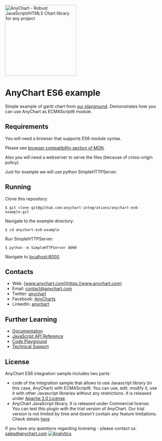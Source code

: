 [<img src="https://cdn.anychart.com/images/logo-transparent-segoe.png?2" width="234px" alt="AnyChart - Robust JavaScript/HTML5 Chart library for any project">](http://www.anychart.com)

AnyChart ES6 example
=========
Simple example of gantt chart from [our playground](http://playground.anychart.com/gallery/8.0.0/Gantt_Charts/Server_Status_List). Demonstrates how you can use AnyChart as ECMAScript6 module.

## Requirements
You will need a browser that supports ES6 module syntax.

Please see [browser compatibility section of MDN](https://developer.mozilla.org/en-US/docs/Web/JavaScript/Reference/Statements/import#Browser_compatibility).

Also you will need a webserver to serve the files (because of cross-origin policy).

Just for example we will use python SimpleHTTPServer.

## Running
Clone this repository:

```
$ git clone git@github.com:anychart-integrations/anychart-es6-example.git
```

Navigate to the example directory:

```
$ cd anychart-es6-example
```

Run SimpleHTTPServer:

```
$ python -m SimpleHTTPServer 8000
```

Navigate to [localhost:8000](http://localhost:8000).

## Contacts

* Web: [www.anychart.com](https://www.anychart.com)
* Email: [contact@anychart.com](mailto:contact@anychart.com)
* Twitter: [anychart](https://twitter.com/anychart)
* Facebook: [AnyCharts](https://www.facebook.com/AnyCharts)
* LinkedIn: [anychart](https://www.linkedin.com/company/anychart)


## Further Learning
* [Documentation](https://docs.anychart.com)
* [JavaScript API Reference](https://api.anychart.com)
* [Code Playground](https://playground.anychart.com)
* [Technical Support](https://anychart.com/support)

## License

AnyChart ES6 integration sample includes two parts:
- code of the integration sample that allows to use Javascript library (in this case, AnyChart) with ECMAScript6. You can use, edit, modify it, use it with other Javascript libraries without any restrictions. It is released under [Apache 2.0 License](https://github.com/anychart-integrations/anychart-es6-example/blob/master/LICENSE).
- AnyChart JavaScript library. It is released under Commercial license. You can test this plugin with the trial version of AnyChart. Our trial version is not limited by time and doesn't contain any feature limitations. Check details [here](https://www.anychart.com/buy/) 

If you have any questions regarding licensing - please contact us. <sales@anychart.com>
[![Analytics](https://ga-beacon.appspot.com/UA-228820-4/Integrations/anychart-es6-example?pixel&useReferer)](https://github.com/igrigorik/ga-beacon)
